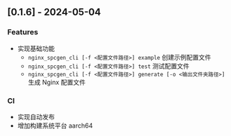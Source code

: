 ## [0.1.6] - 2024-05-04

### Features

- 实现基础功能
  - `nginx_spcgen_cli [-f <配置文件路径>] example` 创建示例配置文件
  - `nginx_spcgen_cli [-f <配置文件路径>] test` 测试配置文件
  - `nginx_spcgen_cli [-f <配置文件路径>] generate [-o <输出文件夹路径>]` 生成 Nginx 配置文件

### CI

- 实现自动发布
- 增加构建系统平台 aarch64
